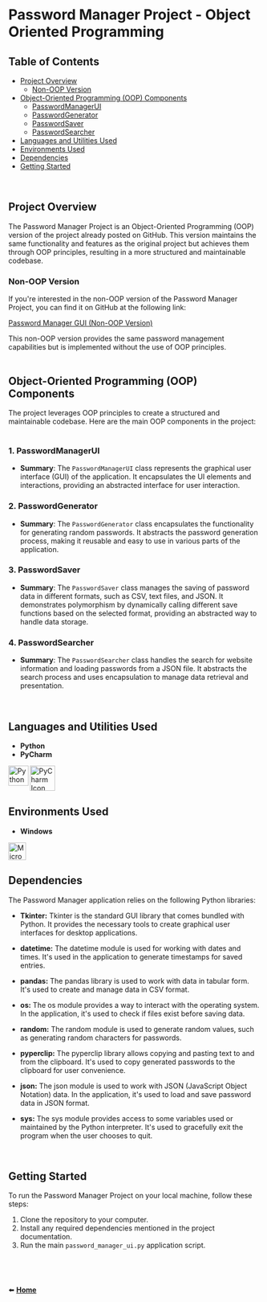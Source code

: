 # Password Manager Project - Object Oriented Programming

## Table of Contents

- [Project Overview](#project-overview)
  - [Non-OOP Version](#non-oop-version)
- [Object-Oriented Programming (OOP) Components](#object-oriented-programming-oop-components)
  - [PasswordManagerUI](#1-passwordmanagerui)
  - [PasswordGenerator](#2-passwordgenerator)
  - [PasswordSaver](#3-passwordsaver)
  - [PasswordSearcher](#4-passwordsearcher)
- [Languages and Utilities Used](#languages-and-utilities-used)
- [Environments Used](#environments-used)
- [Dependencies](#dependencies)
- [Getting Started](#getting-started)
<br>

## Project Overview

The Password Manager Project is an Object-Oriented Programming (OOP) version of the project already posted on GitHub. This version maintains the same functionality and features as the original project but achieves them through OOP principles, resulting in a more structured and maintainable codebase.

### Non-OOP Version

If you're interested in the non-OOP version of the Password Manager Project, you can find it on GitHub at the following link:

[Password Manager GUI (Non-OOP Version)](https://github.com/infinity-set/password_manager)

This non-OOP version provides the same password management capabilities but is implemented without the use of OOP principles.
<br><br>

## Object-Oriented Programming (OOP) Components

The project leverages OOP principles to create a structured and maintainable codebase. Here are the main OOP components in the project:
<br><br>

### 1. PasswordManagerUI

- **Summary**: The `PasswordManagerUI` class represents the graphical user interface (GUI) of the application. It encapsulates the UI elements and interactions, providing an abstracted interface for user interaction.

### 2. PasswordGenerator

- **Summary**: The `PasswordGenerator` class encapsulates the functionality for generating random passwords. It abstracts the password generation process, making it reusable and easy to use in various parts of the application.

### 3. PasswordSaver

- **Summary**: The `PasswordSaver` class manages the saving of password data in different formats, such as CSV, text files, and JSON. It demonstrates polymorphism by dynamically calling different save functions based on the selected format, providing an abstracted way to handle data storage.

### 4. PasswordSearcher

- **Summary**: The `PasswordSearcher` class handles the search for website information and loading passwords from a JSON file. It abstracts the search process and uses encapsulation to manage data retrieval and presentation.
<br>

## Languages and Utilities Used

- **Python**
- **PyCharm**

[<img align="center" alt="PyCharm Icon" width="50px" src="https://upload.wikimedia.org/wikipedia/commons/1/1d/PyCharm_Icon.svg" />][pycharm]
[<img align="left" alt="Python Icon" width="40px" src="https://upload.wikimedia.org/wikipedia/commons/c/c3/Python-logo-notext.svg" />][python]

[pycharm]: https://www.jetbrains.com/pycharm/
[python]: https://www.python.org/

## Environments Used

- **Windows**

[<img align="left" alt="Microsoft Icon" width="35px" src="https://upload.wikimedia.org/wikipedia/commons/3/34/Windows_logo_-_2012_derivative.svg" />][windows]

[windows]: https://www.microsoft.com/
<br /><br />


## Dependencies

The Password Manager application relies on the following Python libraries:

- **Tkinter:** Tkinter is the standard GUI library that comes bundled with Python. It provides the necessary tools to create graphical user interfaces for desktop applications.

- **datetime:** The datetime module is used for working with dates and times. It's used in the application to generate timestamps for saved entries.

- **pandas:** The pandas library is used to work with data in tabular form. It's used to create and manage data in CSV format.

- **os:** The os module provides a way to interact with the operating system. In the application, it's used to check if files exist before saving data.

- **random:** The random module is used to generate random values, such as generating random characters for passwords.

- **pyperclip:** The pyperclip library allows copying and pasting text to and from the clipboard. It's used to copy generated passwords to the clipboard for user convenience.

- **json:** The json module is used to work with JSON (JavaScript Object Notation) data. In the application, it's used to load and save password data in JSON format.

- **sys:** The sys module provides access to some variables used or maintained by the Python interpreter. It's used to gracefully exit the program when the user chooses to quit.
<br>

## Getting Started

To run the Password Manager Project on your local machine, follow these steps:

1. Clone the repository to your computer.
2. Install any required dependencies mentioned in the project documentation.
3. Run the main `password_manager_ui.py` application script.

#
<br>

⬅️ **[Home](https://github.com/infinity-set)**

